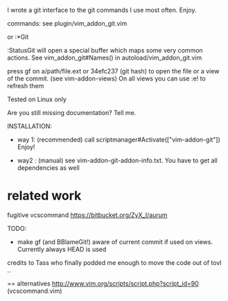 I wrote a git interface to the git commands I use most often.
Enjoy.

commands:
    see plugin/vim_addon_git.vim

or
    :*Git<c-d>

:StatusGit
will open a special buffer which maps some very common actions.
See vim_addon_git#Names() in autoload/vim_addon_git.vim

press gf on a/path/file.ext or 34efc237 (git hash)
to open the file or a view of the commit. (see vim-addon-views)
On all views you can use :e! to refresh them

Tested on Linux only

Are you still missing documentation? Tell me.


INSTALLATION:


* way 1: (recommended)
  call scriptmanager#Activate(["vim-addon-git"])
  Enjoy!


* way2 : (manual)
  see vim-addon-git-addon-info.txt. You have to get all dependencies
  as well


related work
============
fugitive
vcscommand
https://bitbucket.org/ZyX_I/aurum

TODO:



* make gf (and BBlameGit!) aware of current commit if
  used on views. Currently always HEAD is used


credits to Tass who finally podded me enough to move the code out of tovl ..


== alternatives
http://www.vim.org/scripts/script.php?script_id=90 (vcscommand.vim)
